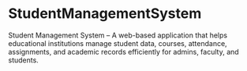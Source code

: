 # StudentManagementSystem
Student Management System – A web-based application that helps educational institutions manage student data, courses, attendance, assignments, and academic records efficiently for admins, faculty, and students.
